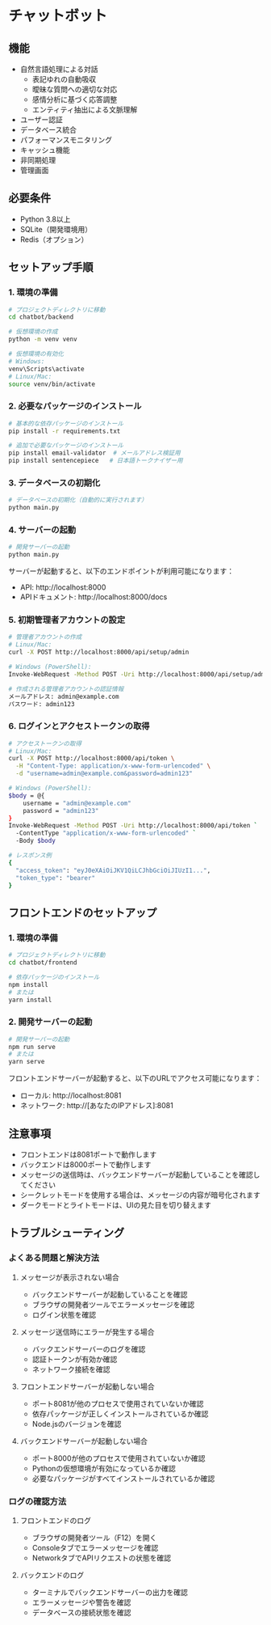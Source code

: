 # チャットボット

## 機能
- 自然言語処理による対話
  - 表記ゆれの自動吸収
  - 曖昧な質問への適切な対応
  - 感情分析に基づく応答調整
  - エンティティ抽出による文脈理解
- ユーザー認証
- データベース統合
- パフォーマンスモニタリング
- キャッシュ機能
- 非同期処理
- 管理画面

## 必要条件
- Python 3.8以上
- SQLite（開発環境用）
- Redis（オプション）

## セットアップ手順

### 1. 環境の準備
```bash
# プロジェクトディレクトリに移動
cd chatbot/backend

# 仮想環境の作成
python -m venv venv

# 仮想環境の有効化
# Windows:
venv\Scripts\activate
# Linux/Mac:
source venv/bin/activate
```

### 2. 必要なパッケージのインストール
```bash
# 基本的な依存パッケージのインストール
pip install -r requirements.txt

# 追加で必要なパッケージのインストール
pip install email-validator  # メールアドレス検証用
pip install sentencepiece   # 日本語トークナイザー用
```

### 3. データベースの初期化
```bash
# データベースの初期化（自動的に実行されます）
python main.py
```

### 4. サーバーの起動
```bash
# 開発サーバーの起動
python main.py
```

サーバーが起動すると、以下のエンドポイントが利用可能になります：
- API: http://localhost:8000
- APIドキュメント: http://localhost:8000/docs

### 5. 初期管理者アカウントの設定
```bash
# 管理者アカウントの作成
# Linux/Mac:
curl -X POST http://localhost:8000/api/setup/admin

# Windows (PowerShell):
Invoke-WebRequest -Method POST -Uri http://localhost:8000/api/setup/admin

# 作成される管理者アカウントの認証情報
メールアドレス: admin@example.com
パスワード: admin123
```

### 6. ログインとアクセストークンの取得
```bash
# アクセストークンの取得
# Linux/Mac:
curl -X POST http://localhost:8000/api/token \
  -H "Content-Type: application/x-www-form-urlencoded" \
  -d "username=admin@example.com&password=admin123"

# Windows (PowerShell):
$body = @{
    username = "admin@example.com"
    password = "admin123"
}
Invoke-WebRequest -Method POST -Uri http://localhost:8000/api/token `
  -ContentType "application/x-www-form-urlencoded" `
  -Body $body

# レスポンス例
{
  "access_token": "eyJ0eXAiOiJKV1QiLCJhbGciOiJIUzI1...",
  "token_type": "bearer"
}
```

## フロントエンドのセットアップ

### 1. 環境の準備
```bash
# プロジェクトディレクトリに移動
cd chatbot/frontend

# 依存パッケージのインストール
npm install
# または
yarn install
```

### 2. 開発サーバーの起動
```bash
# 開発サーバーの起動
npm run serve
# または
yarn serve
```

フロントエンドサーバーが起動すると、以下のURLでアクセス可能になります：
- ローカル: http://localhost:8081
- ネットワーク: http://[あなたのIPアドレス]:8081

## 注意事項
- フロントエンドは8081ポートで動作します
- バックエンドは8000ポートで動作します
- メッセージの送信時は、バックエンドサーバーが起動していることを確認してください
- シークレットモードを使用する場合は、メッセージの内容が暗号化されます
- ダークモードとライトモードは、UIの見た目を切り替えます

## トラブルシューティング
### よくある問題と解決方法

1. メッセージが表示されない場合
   - バックエンドサーバーが起動していることを確認
   - ブラウザの開発者ツールでエラーメッセージを確認
   - ログイン状態を確認

2. メッセージ送信時にエラーが発生する場合
   - バックエンドサーバーのログを確認
   - 認証トークンが有効か確認
   - ネットワーク接続を確認

3. フロントエンドサーバーが起動しない場合
   - ポート8081が他のプロセスで使用されていないか確認
   - 依存パッケージが正しくインストールされているか確認
   - Node.jsのバージョンを確認

4. バックエンドサーバーが起動しない場合
   - ポート8000が他のプロセスで使用されていないか確認
   - Pythonの仮想環境が有効になっているか確認
   - 必要なパッケージがすべてインストールされているか確認

### ログの確認方法

1. フロントエンドのログ
   - ブラウザの開発者ツール（F12）を開く
   - Consoleタブでエラーメッセージを確認
   - NetworkタブでAPIリクエストの状態を確認

2. バックエンドのログ
   - ターミナルでバックエンドサーバーの出力を確認
   - エラーメッセージや警告を確認
   - データベースの接続状態を確認
